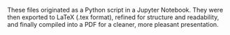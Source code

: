 These files originated as a Python script in a Jupyter Notebook. They were then exported to LaTeX (.tex format), refined for structure and readability, and finally compiled into a PDF for a cleaner, more pleasant presentation.
